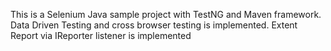 This is a Selenium Java sample project with TestNG and Maven framework.
Data Driven Testing and cross browser testing is implemented.
Extent Report via IReporter listener is implemented
